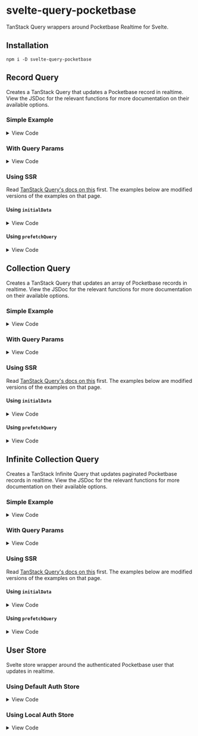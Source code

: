 # svelte-query-pocketbase

TanStack Query wrappers around Pocketbase Realtime for Svelte.

## Installation

```
npm i -D svelte-query-pocketbase
```

## Record Query

Creates a TanStack Query that updates a Pocketbase record in realtime. View the JSDoc for the relevant functions for more documentation on their available options.

### Simple Example

<details>
	<summary>View Code</summary>

```svelte
<script lang="ts">
	import Pocketbase from 'pocketbase';
	import { PUBLIC_POCKETBASE_URL } from '$env/static/public';

	// Types generated from https://github.com/patmood/pocketbase-typegen
	import { Collections, type SomeCollectionResponse } from '$lib/collections';

	import { createRecordQuery } from 'svelte-query-pocketbase';

	const pocketbase = new Pocketbase(PUBLIC_POCKETBASE_URL);

	const someRecord = createRecordQuery<SomeCollectionResponse>(
		pocketbase.collection(Collections.SomeCollection),
		'some_id'
	);
</script>

{#if $someRecord.data}
	<p>Fetched record:</p>
	<pre>{JSON.stringify($someRecord.data, null, 2)}</pre>
{:else if $someRecord.error}
	{#if $someRecord.error.status === 404}
		<p>The record couldn't be found in the database.</p>
	{:else}
		<p>Something went wrong.</p>
		<button on:click={() => $someRecord.refetch()}>Try again</button>
	{/if}
{:else}
	<p>Loading...</p>
{/if}
```

</details>

### With Query Params

<details>
	<summary>View Code</summary>

```svelte
<script lang="ts">
	import Pocketbase from 'pocketbase';
	import { PUBLIC_POCKETBASE_URL } from '$env/static/public';

	// Types generated from https://github.com/patmood/pocketbase-typegen
	import { Collections, type SomeCollectionResponse } from '$lib/collections';

	import { createRecordQuery } from 'svelte-query-pocketbase';

	const pocketbase = new Pocketbase(PUBLIC_POCKETBASE_URL);

	const someRecord = createRecordQuery<SomeCollectionResponse>(
		pocketbase.collection(Collections.SomeCollection),
		'some_id',
		{ queryParams: { expand: 'some_field' } }
	);
</script>

{#if $someRecord.data}
	<p>Fetched record, with some_field expanded:</p>
	<pre>{JSON.stringify($someRecord.data, null, 2)}</pre>
{:else if $someRecord.error}
	{#if $someRecord.error.status === 404}
		<p>The record couldn't be found in the database.</p>
	{:else}
		<p>Something went wrong.</p>
		<button on:click={() => $someRecord.refetch()}>Try again</button>
	{/if}
{:else}
	<p>Loading...</p>
{/if}
```

</details>

### Using SSR

Read [TanStack Query's docs on this](https://tanstack.com/query/v4/docs/svelte/ssr) first. The examples below are modified versions of the examples on that page.

#### Using `initialData`

<details>
	<summary>View Code</summary>

**src/routes/+page.ts**

```ts
import type { PageLoad } from './$types';

import Pocketbase from 'pocketbase';
import { PUBLIC_POCKETBASE_URL } from '$env/static/public';

// Types generated from https://github.com/patmood/pocketbase-typegen
import { Collections, type SomeCollectionResponse } from '$lib/collections';

import { createRecordQueryInitialData } from 'svelte-query-pocketbase';

export const load: PageLoad = async () => {
	const someIdInitialData = await createRecordQueryInitialData<SomeCollectionResponse>(
		pocketbase.collection(Collections.SomeCollection),
		'some_id'
	);
	return { someIdInitialData };
};
```

**src/routes/+page.svelte**

```svelte
<script lang="ts">
	import Pocketbase from 'pocketbase';
	import { PUBLIC_POCKETBASE_URL } from '$env/static/public';

	import type { PageData } from './$types';
	export let data: PageData;

	// Types generated from https://github.com/patmood/pocketbase-typegen
	import { Collections, type SomeCollectionResponse } from '$lib/collections';

	import { createRecordQuery } from 'svelte-query-pocketbase';

	const pocketbase = new Pocketbase(PUBLIC_POCKETBASE_URL);

	const someRecord = createRecordQuery<SomeCollectionResponse>(
		pocketbase.collection(Collections.SomeCollection),
		'some_id',
		{
			initialData: data.someIdInitialData
		}
	);
</script>
```

</details>

#### Using `prefetchQuery`

<details>
	<summary>View Code</summary>

**src/routes/+layout.ts**

_Same as TanStack Query's docs_

**src/routes/+layout.svelte**

_Same as TanStack Query's docs_

**src/routes/+page.ts**

```ts
import type { PageLoad } from './$types';

import Pocketbase from 'pocketbase';
import { PUBLIC_POCKETBASE_URL } from '$env/static/public';

// Types generated from https://github.com/patmood/pocketbase-typegen
import { Collections, type SomeCollectionResponse } from '$lib/collections';

import { createRecordQueryPrefetch } from 'svelte-query-pocketbase';

export const load: PageLoad = async ({ parent }) => {
	const { queryClient } = await parent();

	// As long as the same collection, id, and queryParams are supplied to
	// `createRecordQueryPrefetch` and `createRecordQuery`, the library will
	// generate the same `queryKey`s for both functions, and you need not specify one
	await queryClient.prefetchQuery(
		createRecordQueryPrefetch<SomeCollectionResponse>(
			pocketbase.collection(Collections.SomeCollection),
			'some_id'
		)
	);
};
```

**src/routes/+page.svelte**

```svelte
<script lang="ts">
	import Pocketbase from 'pocketbase';
	import { PUBLIC_POCKETBASE_URL } from '$env/static/public';

	import type { PageData } from './$types';
	export let data: PageData;

	// Types generated from https://github.com/patmood/pocketbase-typegen
	import { Collections, type SomeCollectionResponse } from '$lib/collections';

	import { createRecordQuery } from 'svelte-query-pocketbase';

	const pocketbase = new Pocketbase(PUBLIC_POCKETBASE_URL);

	// This data is cached by prefetchQuery in +page.ts so no fetch actually happens here
	const someRecord = createRecordQuery<SomeCollectionResponse>(
		pocketbase.collection(Collections.SomeCollection),
		'some_id'
	);
</script>
```

</details>

## Collection Query

Creates a TanStack Query that updates an array of Pocketbase records in realtime. View the JSDoc for the relevant functions for more documentation on their available options.

### Simple Example

<details>
	<summary>View Code</summary>

```svelte
<script lang="ts">
	import Pocketbase from 'pocketbase';
	import { PUBLIC_POCKETBASE_URL } from '$env/static/public';

	// Types generated from https://github.com/patmood/pocketbase-typegen
	import { Collections, type SomeCollectionResponse } from '$lib/collections';

	import { createCollectionQuery } from 'svelte-query-pocketbase';

	const pocketbase = new Pocketbase(PUBLIC_POCKETBASE_URL);

	const someCollection = createCollectionQuery<SomeCollectionResponse>(
		pocketbase.collection(Collections.SomeCollection)
	);
</script>

{#if $someCollection.data}
	<p>Fetched collection:</p>
	<pre>{JSON.stringify($someCollection.data, null, 2)}</pre>
{:else if $someCollection.error}
	{#if $someCollection.error.status === 404}
		<p>The collection couldn't be found in the database.</p>
	{:else}
		<p>Something went wrong.</p>
		<button on:click={() => $someCollection.refetch()}>Try again</button>
	{/if}
{:else}
	<p>Loading...</p>
{/if}
```

</details>

### With Query Params

<details>
	<summary>View Code</summary>

```svelte
<script lang="ts">
	import Pocketbase from 'pocketbase';
	import { PUBLIC_POCKETBASE_URL } from '$env/static/public';

	// Types generated from https://github.com/patmood/pocketbase-typegen
	import { Collections, type SomeCollectionResponse } from '$lib/collections';

	import { createCollectionQuery } from 'svelte-query-pocketbase';

	const pocketbase = new Pocketbase(PUBLIC_POCKETBASE_URL);

	const someCollection = createCollectionQuery<SomeCollectionResponse>(
		pocketbase.collection(Collections.SomeCollection),
		{
			queryParams: {
				expand: 'some_field',
				sort: '-created', // sort by date created, descending
				filter: 'created >= "2022-01-01 00:00:00"'
			},
			// sortFunction and filterFunction are applied after a realtime update is applied
			sortFunction: (a, b) => new Date(a.created) - new Date(b.created) // sort by date created, descending
			filterFunction: (record) => new Date(record.created) >= new Date("2022-01-01 00:00:00")
		}
	);
</script>

{#if $someCollection.data}
	<p>
		Fetched collection, with some_field expanded, sorted by date created (descending), and filtered
		by date created after 2022-01-01 00:00:00:
	</p>
	<pre>{JSON.stringify($someCollection.data, null, 2)}</pre>
{:else if $someCollection.error}
	{#if $someCollection.error.status === 404}
		<p>The collection couldn't be found in the database.</p>
	{:else}
		<p>Something went wrong.</p>
		<button on:click={() => $someCollection.refetch()}>Try again</button>
	{/if}
{:else}
	<p>Loading...</p>
{/if}
```

</details>

### Using SSR

Read [TanStack Query's docs on this](https://tanstack.com/query/v4/docs/svelte/ssr) first. The examples below are modified versions of the examples on that page.

#### Using `initialData`

<details>
	<summary>View Code</summary>

**src/routes/+page.ts**

```ts
import type { PageLoad } from './$types';

import Pocketbase from 'pocketbase';
import { PUBLIC_POCKETBASE_URL } from '$env/static/public';

// Types generated from https://github.com/patmood/pocketbase-typegen
import { Collections, type SomeCollectionResponse } from '$lib/collections';

import { createCollectionQueryInitialData } from 'svelte-query-pocketbase';

export const load: PageLoad = async () => {
	const someCollectionInitialData = await createCollectionQueryInitialData<SomeCollectionResponse>(
		pocketbase.collection(Collections.SomeCollection)
	);
	return { someCollectionInitialData };
};
```

**src/routes/+page.svelte**

```svelte
<script lang="ts">
	import Pocketbase from 'pocketbase';
	import { PUBLIC_POCKETBASE_URL } from '$env/static/public';

	import type { PageData } from './$types';
	export let data: PageData;

	// Types generated from https://github.com/patmood/pocketbase-typegen
	import { Collections, type SomeCollectionResponse } from '$lib/collections';

	import { createCollectionQuery } from 'svelte-query-pocketbase';

	const pocketbase = new Pocketbase(PUBLIC_POCKETBASE_URL);

	const someCollection = createCollectionQuery<SomeCollectionResponse>(
		pocketbase.collection(Collections.SomeCollection),
		{
			initialData: data.someCollectionInitialData
		}
	);
</script>
```

</details>

#### Using `prefetchQuery`

<details>
	<summary>View Code</summary>

**src/routes/+layout.ts**

_Same as TanStack Query's docs_

**src/routes/+layout.svelte**

_Same as TanStack Query's docs_

**src/routes/+page.ts**

```ts
import type { PageLoad } from './$types';

import Pocketbase from 'pocketbase';
import { PUBLIC_POCKETBASE_URL } from '$env/static/public';

// Types generated from https://github.com/patmood/pocketbase-typegen
import { Collections, type SomeCollectionResponse } from '$lib/collections';

import { createCollectionQueryPrefetch } from 'svelte-query-pocketbase';

export const load: PageLoad = async ({ parent }) => {
	const { queryClient } = await parent();

	// As long as the same collection, id, and queryParams are supplied to
	// `createCollectionQueryPrefetch` and `createCollectionQuery`, the library will
	// generate the same `queryKey`s for both functions, and you need not specify one
	await queryClient.prefetchQuery(
		createCollectionQueryPrefetch<SomeCollectionResponse>(
			pocketbase.collection(Collections.SomeCollection)
		)
	);
};
```

**src/routes/+page.svelte**

```svelte
<script lang="ts">
	import Pocketbase from 'pocketbase';
	import { PUBLIC_POCKETBASE_URL } from '$env/static/public';

	import type { PageData } from './$types';
	export let data: PageData;

	// Types generated from https://github.com/patmood/pocketbase-typegen
	import { Collections, type SomeCollectionResponse } from '$lib/collections';

	import { createCollectionQuery } from 'svelte-query-pocketbase';

	const pocketbase = new Pocketbase(PUBLIC_POCKETBASE_URL);

	// This data is cached by prefetchQuery in +page.ts so no fetch actually happens here
	const someCollection = createCollectionQuery<SomeCollectionResponse>(
		pocketbase.collection(Collections.SomeCollection)
	);
</script>
```

</details>

## Infinite Collection Query

Creates a TanStack Infinite Query that updates paginated Pocketbase records in realtime. View the JSDoc for the relevant functions for more documentation on their available options.

### Simple Example

<details>
	<summary>View Code</summary>

```svelte
<script lang="ts">
	import Pocketbase from 'pocketbase';
	import { PUBLIC_POCKETBASE_URL } from '$env/static/public';

	// Types generated from https://github.com/patmood/pocketbase-typegen
	import { Collections, type SomeCollectionResponse } from '$lib/collections';

	import { createInfiniteCollectionQuery } from 'svelte-query-pocketbase';

	const pocketbase = new Pocketbase(PUBLIC_POCKETBASE_URL);

	const someInfiniteCollection = createInfiniteCollectionQuery<SomeCollectionResponse>(
		pocketbase.collection(Collections.SomeCollection)
	);
</script>

{#if $someInfiniteCollection.data}
	<p>Fetched infinite collection:</p>
	<pre>{JSON.stringify($someInfiniteCollection.data, null, 2)}</pre>
	{#if $someInfiniteCollection.hasNextPage}
		<button
			on:click={() => $someInfiniteCollection.fetchNextPage()}
			disabled={$someInfiniteCollection.isFetchingNextPage}
			>{$someInfiniteCollection.isFetchingNextPage
				? 'Fetching next page...'
				: 'Fetch next page'}</button
		>
	{/if}
{:else if $someInfiniteCollection.error}
	{#if $someInfiniteCollection.error.status === 404}
		<p>The collection couldn't be found in the database.</p>
	{:else}
		<p>Something went wrong.</p>
		<button on:click={() => $someInfiniteCollection.refetch()}>Try again</button>
	{/if}
{:else}
	<p>Loading...</p>
{/if}
```

</details>

### With Query Params

<details>
	<summary>View Code</summary>

```svelte
<script lang="ts">
	import Pocketbase from 'pocketbase';
	import { PUBLIC_POCKETBASE_URL } from '$env/static/public';

	// Types generated from https://github.com/patmood/pocketbase-typegen
	import { Collections, type SomeCollectionResponse } from '$lib/collections';

	import { createInfiniteCollectionQuery } from 'svelte-query-pocketbase';

	const pocketbase = new Pocketbase(PUBLIC_POCKETBASE_URL);

	const someInfiniteCollection = createInfiniteCollectionQuery<SomeCollectionResponse>(
		pocketbase.collection(Collections.SomeCollection),
		{
			queryParams: {
				expand: 'some_field',
				sort: '-created', // sort by date created, descending
				filter: 'created >= "2022-01-01 00:00:00"'
			},
			// sortFunction and filterFunction are applied after a realtime update is applied
			sortFunction: (a, b) => new Date(a.created) - new Date(b.created) // sort by date created, descending
			filterFunction: (record) => new Date(record.created) >= new Date("2022-01-01 00:00:00")
		}
	);
</script>

{#if $someInfiniteCollection.data}
	<p>
		Fetched infinite collection, with some_field expanded, sorted by date created (descending), and
		filtered by date created after 2022-01-01 00:00:00:
	</p>
	<pre>{JSON.stringify($someInfiniteCollection.data, null, 2)}</pre>
	{#if $someInfiniteCollection.hasNextPage}
		<button
			on:click={() => $someInfiniteCollection.fetchNextPage()}
			disabled={$someInfiniteCollection.isFetchingNextPage}
			>{$someInfiniteCollection.isFetchingNextPage
				? 'Fetching next page...'
				: 'Fetch next page'}</button
		>
	{/if}
{:else if $someInfiniteCollection.error}
	{#if $someInfiniteCollection.error.status === 404}
		<p>The collection couldn't be found in the database.</p>
	{:else}
		<p>Something went wrong.</p>
		<button on:click={() => $someInfiniteCollection.refetch()}>Try again</button>
	{/if}
{:else}
	<p>Loading...</p>
{/if}
```

</details>

### Using SSR

Read [TanStack Query's docs on this](https://tanstack.com/query/v4/docs/svelte/ssr) first. The examples below are modified versions of the examples on that page.

#### Using `initialData`

<details>
	<summary>View Code</summary>

**src/routes/+page.ts**

```ts
import type { PageLoad } from './$types';

import Pocketbase from 'pocketbase';
import { PUBLIC_POCKETBASE_URL } from '$env/static/public';

// Types generated from https://github.com/patmood/pocketbase-typegen
import { Collections, type SomeCollectionResponse } from '$lib/collections';

import { infiniteCollectionQueryInitialData } from 'svelte-query-pocketbase';

export const load: PageLoad = async () => {
	const someInfiniteCollectionInitialData =
		await infiniteCollectionQueryInitialData<SomeCollectionResponse>(
			pocketbase.collection(Collections.SomeCollection)
		);
	return { someInfiniteCollectionInitialData };
};
```

**src/routes/+page.svelte**

```svelte
<script lang="ts">
	import Pocketbase from 'pocketbase';
	import { PUBLIC_POCKETBASE_URL } from '$env/static/public';

	import type { PageData } from './$types';
	export let data: PageData;

	// Types generated from https://github.com/patmood/pocketbase-typegen
	import { Collections, type SomeCollectionResponse } from '$lib/collections';

	import { createInfiniteCollectionQuery } from 'svelte-query-pocketbase';

	const pocketbase = new Pocketbase(PUBLIC_POCKETBASE_URL);

	const someInfiniteCollection = createInfiniteCollectionQuery<SomeCollectionResponse>(
		pocketbase.collection(Collections.SomeCollection),
		{
			initialData: data.someInfiniteCollectionInitialData
		}
	);
</script>
```

</details>

#### Using `prefetchQuery`

<details>
	<summary>View Code</summary>

**src/routes/+layout.ts**

_Same as TanStack Query's docs_

**src/routes/+layout.svelte**

_Same as TanStack Query's docs_

**src/routes/+page.ts**

```ts
import type { PageLoad } from './$types';

import Pocketbase from 'pocketbase';
import { PUBLIC_POCKETBASE_URL } from '$env/static/public';

// Types generated from https://github.com/patmood/pocketbase-typegen
import { Collections, type SomeCollectionResponse } from '$lib/collections';

import { infiniteCollectionQueryPrefetch } from 'svelte-query-pocketbase';

export const load: PageLoad = async ({ parent }) => {
	const { queryClient } = await parent();

	// As long as the same collection, id, and queryParams are supplied to
	// `infiniteCollectionQueryPrefetch` and `createCollectionQuery`, the library will
	// generate the same `queryKey`s for both functions, and you need not specify one
	await queryClient.prefetchQuery(
		infiniteCollectionQueryPrefetch<SomeCollectionResponse>(
			pocketbase.collection(Collections.SomeCollection)
		)
	);
};
```

**src/routes/+page.svelte**

```svelte
<script lang="ts">
	import Pocketbase from 'pocketbase';
	import { PUBLIC_POCKETBASE_URL } from '$env/static/public';

	import type { PageData } from './$types';
	export let data: PageData;

	// Types generated from https://github.com/patmood/pocketbase-typegen
	import { Collections, type SomeCollectionResponse } from '$lib/collections';

	import { createInfiniteCollectionQuery } from 'svelte-query-pocketbase';

	const pocketbase = new Pocketbase(PUBLIC_POCKETBASE_URL);

	// This data is cached by prefetchQuery in +page.ts so no fetch actually happens here
	const someInfiniteCollection = createInfiniteCollectionQuery<SomeCollectionResponse>(
		pocketbase.collection(Collections.SomeCollection)
	);
</script>
```

</details>

## User Store

Svelte store wrapper around the authenticated Pocketbase user that updates in realtime.

### Using Default Auth Store

<details>
	<summary>View Code</summary>

```svelte
<script lang="ts">
	import Pocketbase from 'pocketbase';
	import { PUBLIC_POCKETBASE_URL } from '$env/static/public';

	import { userStore, type KnownUser } from 'svelte-query-pocketbase';

	const pocketbase = new Pocketbase(PUBLIC_POCKETBASE_URL);

	interface CustomKnownUser extends KnownUser {
		id: string;
		name: string;
		username: string;
		avatar?: string;
	}

	const user = userStore<CustomKnownUser>(pocketbase, (authStore) => ({
		isLoggedIn: true,
		id: authStore.model?.id ?? '',
		avatar: authStore.model?.avatar,
		username: authStore.model?.username ?? ''
		name: authStore.model?.name ?? '',
	}));
</script>

{#if $user.isLoggedIn}
	<p>Welcome, {$user.name}:</p>
	<pre>{JSON.stringify($user, null, 2)}</pre>
{:else}
	<p>You are not logged in.</p>
{/if}
```

</details>

### Using Local Auth Store

<details>
	<summary>View Code</summary>

```svelte
<script lang="ts">
	import Pocketbase, { LocalAuthStore } from 'pocketbase';
	import { PUBLIC_POCKETBASE_URL } from '$env/static/public';

	import { userStore, type KnownUser } from 'svelte-query-pocketbase';

	const pocketbase = new Pocketbase(PUBLIC_POCKETBASE_URL, new LocalAuthStore("authInfo"));

	interface CustomKnownUser extends KnownUser {
		id: string;
		name: string;
		username: string;
		avatar?: string;
	}

	const user = userStore<CustomKnownUser, LocalAuthStore>(pocketbase, (authStore) => ({
		isLoggedIn: true,
		id: authStore.model?.id ?? '',
		avatar: authStore.model?.avatar,
		username: authStore.model?.username ?? ''
		name: authStore.model?.name ?? '',
	}));
</script>

{#if $user.isLoggedIn}
	<p>Welcome, {$user.name}:</p>
	<pre>{JSON.stringify($user, null, 2)}</pre>
{:else}
	<p>You are not logged in.</p>
{/if}
```

</details>
